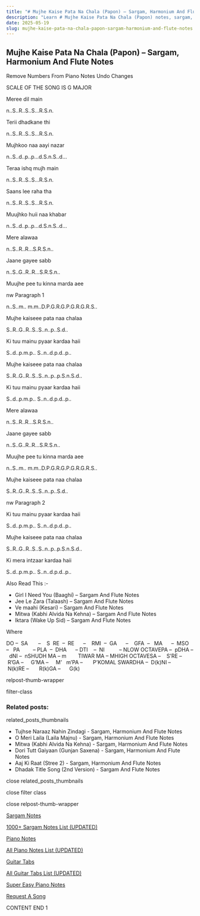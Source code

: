```yaml
---
title: "# Mujhe Kaise Pata Na Chala (Papon) – Sargam, Harmonium And Flute Notes"
description: "Learn # Mujhe Kaise Pata Na Chala (Papon) notes, sargam, harmonium notations and flute notes. Easy step-by-step tutorial for beginners."
date: 2025-05-19
slug: mujhe-kaise-pata-na-chala-papon-sargam-harmonium-and-flute-notes
---
```


## Mujhe Kaise Pata Na Chala (Papon) – Sargam, Harmonium And Flute Notes

Remove Numbers From Piano Notes
Undo Changes

SCALE OF THE SONG IS G MAJOR

Meree dil main

n..S..R..S..S…R.S.n.

Terii dhadkane thi

n..S..R..S..S…R.S.n.

Mujhkoo naa aayi nazar

n..S..d..p..p…d.S.n.S..d…

Teraa ishq mujh main

n..S..R..S..S…R.S.n.

Saans lee raha tha

n..S..R..S..S…R.S.n.

Muujhko huii naa khabar

n..S..d..p..p…d.S.n.S..d…

Mere alawaa

n..S..R..R…S.R.S.n..

Jaane gayee sabb

n..S..G..R..R…S.R.S.n..

Muujhe pee tu kinna marda aee

nw Paragraph 1

n..S..m.. m.m..D.P.G.R.G.P.G.R.G.R.S..

Mujhe kaiseee pata naa chalaa

S..R..G..R..S..S..n..p..S.d..

Ki tuu mainu pyaar kardaa haii

S..d..p.m.p.. S..n..d.p.d..p..

Mujhe kaiseee pata naa chalaa

S..R..G..R..S..S..n..p..p.S.n.S.d..

Ki tuu mainu pyaar kardaa haii

S..d..p.m.p.. S..n..d.p.d..p..

Mere alawaa

n..S..R..R…S.R.S.n..

Jaane gayee sabb

n..S..G..R..R…S.R.S.n..

Muujhe pee tu kinna marda aee

n..S..m.. m.m..D.P.G.R.G.P.G.R.G.R.S..

Mujhe kaiseee pata naa chalaa

S..R..G..R..S..S..n..p..S.d..

nw Paragraph 2

Ki tuu mainu pyaar kardaa haii

S..d..p.m.p.. S..n..d.p.d..p..

Mujhe kaiseee pata naa chalaa

S..R..G..R..S..S..n..p..p.S.n.S.d..

Ki mera intzaar kardaa haii

S..d..p.m.p.. S..n..d.p.d..p..



Also Read This :-



* Girl I Need You (Baaghi) – Sargam And Flute Notes
* Jee Le Zara (Talaash) – Sargam And Flute Notes
* Ve maahi (Kesari) – Sargam And Flute Notes
* Mitwa (Kabhi Alvida Na Kehna) – Sargam And Flute Notes
* Iktara (Wake Up Sid) – Sargam And Flute Notes

Where



DO –  SA       –    S  RE  –  RE      –    RMI  –  GA      –    GFA  –   MA      –  MSO  –   PA         – PLA  –  DHA      – DTI    –  NI          – NLOW OCTAVEPA –  pDHA –  dNI –  nSHUDH MA – m        TIWAR MA – MHIGH OCTAVESA –    S’RE –     R’GA –     G’MA –     M’   m’PA –       P’KOMAL SWARDHA –  D(k)NI –       N(k)RE –       R(k)GA –      G(k)



relpost-thumb-wrapper

filter-class

### Related posts:

related_posts_thumbnails

* Tujhse Naraaz Nahin Zindagi - Sargam, Harmonium And Flute Notes
* O Meri Laila (Laila Majnu) - Sargam, Harmonium And Flute Notes
* Mitwa (Kabhi Alvida Na Kehna) - Sargam, Harmonium And Flute Notes
* Dori Tutt Gaiyaan (Gunjan Saxena) - Sargam, Harmonium And Flute Notes
* Aaj Ki Raat (Stree 2) - Sargam, Harmonium And Flute Notes
* Dhadak Title Song (2nd Version) - Sargam And Flute Notes

close related_posts_thumbnails

close filter class

close relpost-thumb-wrapper

[Sargam Notes](/sargam-notes.html)

[1000+ Sargam Notes List (UPDATED)](/all-songs-list-sargam-notes.html)

[Piano Notes](/piano-notes.html)

[All Piano Notes List (UPDATED)](/all-songs-list-piano-notes.html)

[Guitar Tabs](/guitar-tabs.html)

[All Guitar Tabs List (UPDATED)](/all-songs-list-guitar-tabs.html)

[Super Easy Piano Notes](https://studywall.in/)

[Request A Song](/request-a-song.html)

CONTENT END 1

